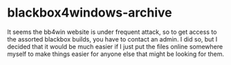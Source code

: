 # blackbox4windows-archive
It seems the bb4win website is under frequent attack, so to get access to the assorted blackbox builds, you have to contact an admin. I did so, but I decided that it would be much easier if I just put the files online somewhere myself to make things easier for anyone else that might be looking for them.
